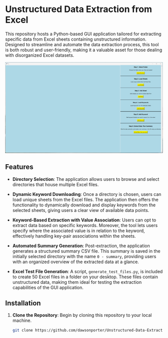 # Unstructured Data Extraction from Excel

This repository hosts a Python-based GUI application tailored for extracting specific data from Excel sheets containing unstructured information. Designed to streamline and automate the data extraction process, this tool is both robust and user-friendly, making it a valuable asset for those dealing with disorganized Excel datasets.

![Screenshot of the Application](Screenshot%202023-10-26%20134520.png)

## Features

- **Directory Selection**: The application allows users to browse and select directories that house multiple Excel files.
  
- **Dynamic Keyword Downloading**: Once a directory is chosen, users can load unique sheets from the Excel files. The application then offers the functionality to dynamically download and display keywords from the selected sheets, giving users a clear view of available data points.
  
- **Keyword-Based Extraction with Value Association**: Users can opt to extract data based on specific keywords. Moreover, the tool lets users specify where the associated value is in relation to the keyword, effectively handling key-pair associations within the sheets.
  
- **Automated Summary Generation**: Post-extraction, the application generates a structured summary CSV file. This summary is saved in the initially selected directory with the name `0 - summary`, providing users with an organized overview of the extracted data at a glance.
  
- **Excel Test File Generation**: A script, `generate_test_files.py`, is included to create 50 Excel files in a folder on your desktop. These files contain unstructured data, making them ideal for testing the extraction capabilities of the GUI application.

## Installation

1. **Clone the Repository**:
   Begin by cloning this repository to your local machine.
   ```bash
   git clone https://github.com/dawsonporter/Unstructured-Data-Extraction-from-Excel.git

